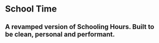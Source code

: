 # School Time
## A revamped version of Schooling Hours. Built to be clean, personal and performant.
